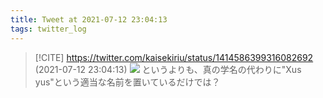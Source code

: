 ```yaml
---
title: Tweet at 2021-07-12 23:04:13
tags: twitter_log
---
```


> [!CITE] https://twitter.com/kaisekiriu/status/1414586399316082692 (2021-07-12 23:04:13)
> ![](https://twitter.com/kaisekiriu/status/1414586399316082692)
> というよりも、真の学名の代わりに"Xus yus"という適当な名前を置いているだけでは？
